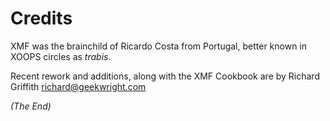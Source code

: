 # Credits

XMF was the brainchild of Ricardo Costa from Portugal, better known in XOOPS circles as _trabis_.

Recent rework and additions, along with the XMF Cookbook are by Richard Griffith [richard@geekwright.com](mailto:richard@geekwright.com)

_\(The End\)_

